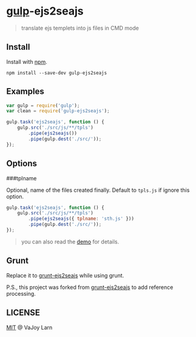 # [gulp](https://github.com/wearefractal/gulp)-ejs2seajs
> translate ejs templets into js files in CMD mode

## Install

Install with [npm](https://npmjs.org/package/gulp-ejs2seajs).

```
npm install --save-dev gulp-ejs2seajs
```

## Examples

```js
var gulp = require('gulp');
var clean = require('gulp-ejs2seajs');

gulp.task('ejs2seajs', function () {
    gulp.src('./src/js/**/tpls')
        .pipe(ejs2seajs())
        .pipe(gulp.dest('./src/'));
});
```
## Options

###tplname

Optional, name of the files created finally. Default to `tpls.js` if ignore this option.

```js
gulp.task('ejs2seajs', function () {
    gulp.src('./src/js/**/tpls')
        .pipe(ejs2seajs({ tplname: 'sth.js' }))
        .pipe(gulp.dest('./src/'));
});
```

> you can also read the [demo](https://github.com/VaJoy/gulp-ejs2seajs/tree/master/demo) for details.

## Grunt

Replace it to [grunt-ejs2seajs](https://github.com/charmingzuo/grunt-ejs2seajs) while using grunt.

P.S., this project was forked from [grunt-ejs2seajs](https://github.com/charmingzuo/grunt-ejs2seajs) to add reference processing.

## LICENSE
[MIT](http://en.wikipedia.org/wiki/MIT_License) @ VaJoy Larn
